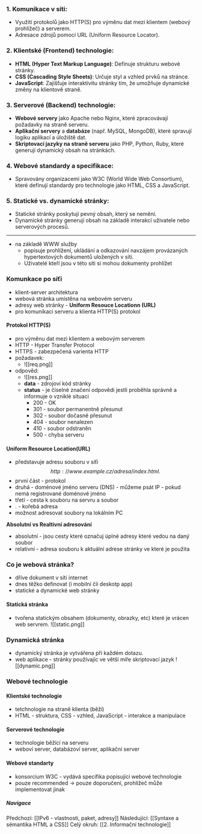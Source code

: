 ### 1. Komunikace v síti:
- Využití protokolů jako HTTP(S) pro výměnu dat mezi klientem (webový prohlížeč) a serverem.
- Adresace zdrojů pomocí URL (Uniform Resource Locator).
### 2. Klientské (Frontend) technologie:
- **HTML (Hyper Text Markup Language)**: Definuje strukturu webové stránky.
- **CSS (Cascading Style Sheets)**: Určuje styl a vzhled prvků na stránce.
- **JavaScript**: Zajišťuje interaktivitu stránky tím, že umožňuje dynamické změny na klientově straně.
### 3. Serverové (Backend) technologie:
- **Webové servery** jako Apache nebo Nginx, které zpracovávají požadavky na straně serveru.
- **Aplikační servery** a **databáze** (např. MySQL, MongoDB), které spravují logiku aplikací a úložiště dat.
- **Skriptovací jazyky na straně serveru** jako PHP, Python, Ruby, které generují dynamický obsah na stránkách.
### 4. Webové standardy a specifikace:
- Spravovány organizacemi jako W3C (World Wide Web Consortium), které definují standardy pro technologie jako HTML, CSS a JavaScript.
### 5. Statické vs. dynamické stránky:
- Statické stránky poskytují pevný obsah, který se nemění.
- Dynamické stránky generují obsah na základě interakcí uživatele nebo serverových procesů.

---

- na základě WWW služby
	- popisuje prohlížení, ukládání a odkazování navzájem provázaných hypertextových dokumentů uložených v síti.
	- Uživatelé kteří jsou v této síti si mohou dokumenty prohlížet

### Komunkace po síťi

- klient-server architektura
- webová stránka umístěna na webovém serveru
- adresy web stránky - **Uniform Resouce Locationn (URL)**
- pro komunikaci serveru a klienta HTTP(S) protokol

#### Protokol HTTP(S)

- pro výměnu dat mezi klientem a webovým serverem
- HTTP - Hyper Transfer Protocol
- HTTPS - zabezpečená varienta HTTP
- požadavek:
	- ![[req.png]]
- odpověd:
	- ![[res.png]]
	- **data** - zdrojoví kód stránky
	- **status** - je číselné značení odpovědi jestli proběhla správně a informuje o vzniklé situaci
		- 200 - OK
		- 301 - soubor permanentně přesunut
		- 302 - soubor dočasně přesunut
		- 404 - soubor nenalezen
		- 410 - soubor odstraněn
		- 500 - chyba serveru

#### Uniform Resource Location(URL)

- představuje adresu souboru v síťi
$$http://www.example.cz/adresa/index.html.$$
- první část - protokol
- druhá - doménové jméno serveru (DNS) - můžeme psát IP - pokud nemá registrované doménové jméno
- třetí - cesta k souboru na servru a soubor
- . - kořebá adresa
- možnost adresovat soubory na lokálním PC

**Absolutní vs Realtivní adresování**

- absolutní - jsou cesty které označuj úplné adresy které vedou na daný soubor
- relativní - adresa souboru k aktuální adrese stránky ve které je použita

### Co je webová stránka?

- dříve dokument v síti internet
- dnes těžko definovat (i mobilní číi deskotp app)
- statické a dynamické web stránky

#### Statická stránka

- tvořena statickým obsahem (dokumenty, obrazky, etc) které je vrácen web servrem.
![[static.png]]

### Dynamická stránka

- dynamický stránka je vytvářena při každém dotazu. 
- web aplikace - stránky používajíc ve větší míře skriptovací jazyk
![[dynamic.png]]

### Webové technologie

#### Klientské technologie

- tetchnologie na straně klienta (běží)
- HTML - struktura, CSS - vzhled, JavaScript - interakce a manipulace

#### Serverové technologie

- technologie běžící na serveru
- weboví server, databázoví server, aplikační server

#### Webové standarty

- konsorcium W3C  - vydává specifika popisující webové technologie
- pouze recommended -> pouze doporučení, prohlížeč může implementovat jinak

##### Navigace
Předchozí:  [[IPv6 - vlastnosti, paket, adresy]]
Následující: [[Syntaxe a sémantika HTML a CSS]]
Celý okruh: [[2. Informační technologie]]